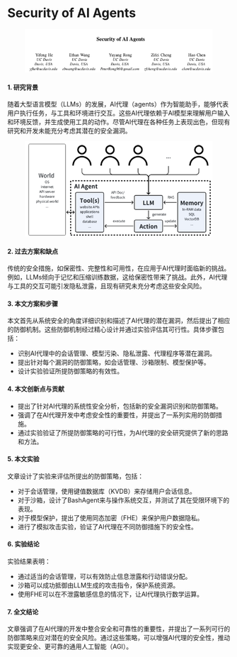 # Security of AI Agents

<figure><img src="../.gitbook/assets/image (5) (1).png" alt=""><figcaption></figcaption></figure>



#### 1. 研究背景

随着大型语言模型（LLMs）的发展，AI代理（agents）作为智能助手，能够代表用户执行任务，与工具和环境进行交互。这些AI代理依赖于AI模型来理解用户输入和环境反馈，并生成使用工具的动作。尽管AI代理在各种任务上表现出色，但现有研究和开发未能充分考虑其潜在的安全漏洞。

<figure><img src="../.gitbook/assets/image (6) (1).png" alt=""><figcaption></figcaption></figure>

#### 2. 过去方案和缺点

传统的安全措施，如保密性、完整性和可用性，在应用于AI代理时面临新的挑战。例如，LLMs倾向于记忆和压缩训练数据，这给保密性带来了挑战。此外，AI代理与工具的交互可能引发隐私泄露，且现有研究未充分考虑这些安全风险。

#### 3. 本文方案和步骤

本文首先从系统安全的角度详细识别和描述了AI代理的潜在漏洞，然后提出了相应的防御机制。这些防御机制经过精心设计并通过实验评估其可行性。具体步骤包括：

* 识别AI代理中的会话管理、模型污染、隐私泄露、代理程序等潜在漏洞。
* 提出针对每个漏洞的防御策略，如会话管理、沙箱限制、模型保护等。
* 设计实验验证所提防御策略的有效性。

#### 4. 本文创新点与贡献

* 提出了针对AI代理的系统性安全分析，包括新的安全漏洞识别和防御策略。
* 强调了在AI代理开发中考虑安全性的重要性，并提出了一系列实用的防御措施。
* 通过实验验证了所提防御策略的可行性，为AI代理的安全研究提供了新的思路和方法。

#### 5. 本文实验

文章设计了实验来评估所提出的防御策略，包括：

* 对于会话管理，使用键值数据库（KVDB）来存储用户会话信息。
* 对于沙箱，设计了BashAgent来与操作系统交互，并测试了其在受限环境下的表现。
* 对于模型保护，提出了使用同态加密（FHE）来保护用户数据隐私。
* 进行了模拟攻击实验，验证了AI代理在不同防御措施下的安全性。

#### 6. 实验结论

实验结果表明：

* 通过适当的会话管理，可以有效防止信息泄露和行动错误分配。
* 沙箱可以成功抵御由LLM生成的攻击指令，保护系统资源。
* 使用FHE可以在不泄露敏感信息的情况下，让AI代理执行数学运算。

#### 7. 全文结论

文章强调了在AI代理的开发中整合安全和可靠性的重要性，并提出了一系列可行的防御策略来应对潜在的安全风险。通过这些策略，可以增强AI代理的安全性，推动实现更安全、更可靠的通用人工智能（AGI）。

####
